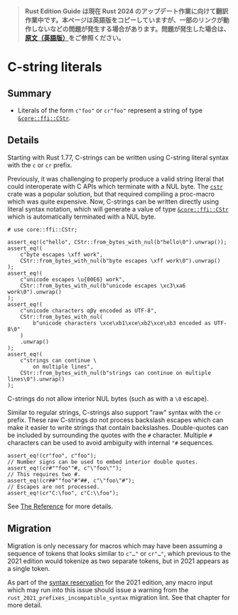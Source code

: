 > **Rust Edition Guide は現在 Rust 2024 のアップデート作業に向けて翻訳作業中です。本ページは英語版をコピーしていますが、一部のリンクが動作しないなどの問題が発生する場合があります。問題が発生した場合は、[原文（英語版）](https://doc.rust-lang.org/nightly/edition-guide/introduction.html)をご参照ください。**

# C-string literals

## Summary

- Literals of the form `c"foo"` or `cr"foo"` represent a string of type [`&core::ffi::CStr`][CStr].

[CStr]: ../../core/ffi/struct.CStr.html

## Details

Starting with Rust 1.77, C-strings can be written using C-string literal syntax with the `c` or `cr` prefix.

Previously, it was challenging to properly produce a valid string literal that could interoperate with C APIs which terminate with a NUL byte.
The [`cstr`] crate was a popular solution, but that required compiling a proc-macro which was quite expensive.
Now, C-strings can be written directly using literal syntax notation, which will generate a value of type [`&core::ffi::CStr`][CStr] which is automatically terminated with a NUL byte.

```rust,edition2021
# use core::ffi::CStr;

assert_eq!(c"hello", CStr::from_bytes_with_nul(b"hello\0").unwrap());
assert_eq!(
    c"byte escapes \xff work",
    CStr::from_bytes_with_nul(b"byte escapes \xff work\0").unwrap()
);
assert_eq!(
    c"unicode escapes \u{00E6} work",
    CStr::from_bytes_with_nul(b"unicode escapes \xc3\xa6 work\0").unwrap()
);
assert_eq!(
    c"unicode characters αβγ encoded as UTF-8",
    CStr::from_bytes_with_nul(
        b"unicode characters \xce\xb1\xce\xb2\xce\xb3 encoded as UTF-8\0"
    )
    .unwrap()
);
assert_eq!(
    c"strings can continue \
        on multiple lines",
    CStr::from_bytes_with_nul(b"strings can continue on multiple lines\0").unwrap()
);
```

C-strings do not allow interior NUL bytes (such as with a `\0` escape).

Similar to regular strings, C-strings also support "raw" syntax with the `cr` prefix.
These raw C-strings do not process backslash escapes which can make it easier to write strings that contain backslashes.
Double-quotes can be included by surrounding the quotes with the `#` character.
Multiple `#` characters can be used to avoid ambiguity with internal `"#` sequences.

```rust,edition2021
assert_eq!(cr"foo", c"foo");
// Number signs can be used to embed interior double quotes.
assert_eq!(cr#""foo""#, c"\"foo\"");
// This requires two #.
assert_eq!(cr##""foo"#"##, c"\"foo\"#");
// Escapes are not processed.
assert_eq!(cr"C:\foo", c"C:\\foo");
```

See [The Reference] for more details.

[`cstr`]: https://crates.io/crates/cstr
[The Reference]: ../../reference/tokens.html#c-string-and-raw-c-string-literals

## Migration

Migration is only necessary for macros which may have been assuming a sequence of tokens that looks similar to `c"…"` or `cr"…"`, which previous to the 2021 edition would tokenize as two separate tokens, but in 2021 appears as a single token.

As part of the [syntax reservation] for the 2021 edition, any macro input which may run into this issue should issue a warning from the `rust_2021_prefixes_incompatible_syntax` migration lint.
See that chapter for more detail.

[syntax reservation]: reserved-syntax.md
